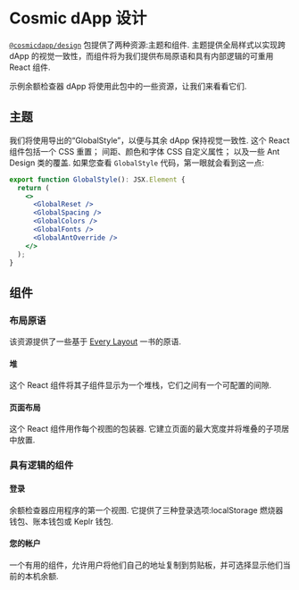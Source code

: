 # Cosmic dApp 设计

[`@cosmicdapp/design`](https://github.com/CosmWasm/dApps/tree/master/packages/design) 包提供了两种资源:主题和组件. 主题提供全局样式以实现跨 dApp 的视觉一致性，而组件将为我们提供布局原语和具有内部逻辑的可重用 React 组件.

示例余额检查器 dApp 将使用此包中的一些资源，让我们来看看它们.

## 主题

我们将使用导出的“GlobalStyle”，以便与其余 dApp 保持视觉一致性. 这个 React 组件包括一个 CSS 重置； 间距、颜色和字体 CSS 自定义属性； 以及一些 Ant Design 类的覆盖. 如果您查看 `GlobalStyle` 代码，第一眼就会看到这一点:

```jsx
export function GlobalStyle(): JSX.Element {
  return (
    <>
      <GlobalReset />
      <GlobalSpacing />
      <GlobalColors />
      <GlobalFonts />
      <GlobalAntOverride />
    </>
  );
}
```

## 组件

### 布局原语

该资源提供了一些基于 [Every Layout](https://every-layout.dev) 一书的原语.

#### 堆

这个 React 组件将其子组件显示为一个堆栈，它们之间有一个可配置的间隙.

#### 页面布局

这个 React 组件用作每个视图的包装器. 它建立页面的最大宽度并将堆叠的子项居中放置.

### 具有逻辑的组件

#### 登录

余额检查器应用程序的第一个视图. 它提供了三种登录选项:localStorage 燃烧器钱包、账本钱包或 Keplr 钱包.

#### 您的帐户

一个有用的组件，允许用户将他们自己的地址复制到剪贴板，并可选择显示他们当前的本机余额.
